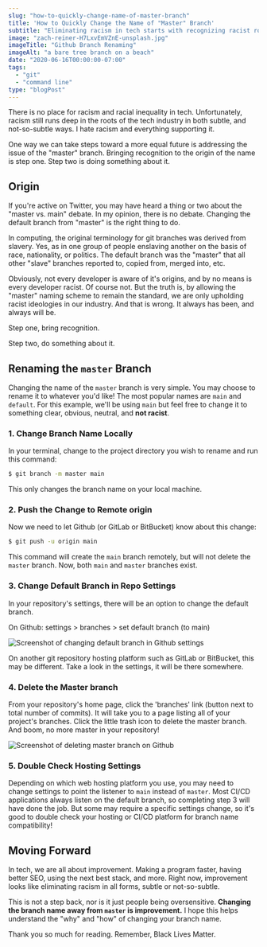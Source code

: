 ```yaml
---
slug: "how-to-quickly-change-name-of-master-branch"
title: 'How to Quickly Change the Name of "Master" Branch'
subtitle: "Eliminating racism in tech starts with recognizing racist roots, and fixing them."
image: "zach-reiner-H7LxvEmVZnE-unsplash.jpg"
imageTitle: "Github Branch Renaming"
imageAlt: "a bare tree branch on a beach"
date: "2020-06-16T00:00:00-07:00"
tags:
  - "git"
  - "command line"
type: "blogPost"
---
```


There is no place for racism and racial inequality in tech. Unfortunately, racism still runs deep in the roots of the tech industry in both subtle, and not-so-subtle ways. I hate racism and everything supporting it.

One way we can take steps toward a more equal future is addressing the issue of the "master" branch. Bringing recognition to the origin of the name is step one. Step two is doing something about it.

## Origin

If you're active on Twitter, you may have heard a thing or two about the "master vs. main" debate. In my opinion, there is no debate. Changing the default branch from "master" is the right thing to do.

In computing, the original terminology for git branches was derived from slavery. Yes, as in one group of people enslaving another on the basis of race, nationality, or politics. The default branch was the "master" that all other "slave" branches reported to, copied from, merged into, etc.

Obviously, not every developer is aware of it's origins, and by no means is every developer racist. Of course not. But the truth is, by allowing the "master" naming scheme to remain the standard, we are only upholding racist ideologies in our industry. And that is wrong. It always has been, and always will be.

Step  one, bring recognition.

Step two, do something about it.

## Renaming the `master` Branch

Changing the name of the `master` branch is very simple. You may choose to rename it to whatever you'd like! The most popular names are `main` and `default`. For this example, we'll be using `main` but feel free to change it to something clear, obvious, neutral, and **not racist**.

### 1. Change Branch Name Locally

In your terminal, change to the project directory you wish to rename and run this command:

```bash
$ git branch -m master main
```

This only changes the branch name on your local machine.

### 2. Push the Change to Remote origin

Now we need to let Github (or GitLab or BitBucket) know about this change:

```bash
$ git push -u origin main
```

This command will create the `main` branch remotely, but will not delete the `master` branch. Now, both `main` and `master` branches exist.

### 3. Change Default Branch in Repo Settings

In your repository's settings, there will be an option to change the default branch.

On Github: settings > branches > set default branch (to main)

![Screenshot of changing default branch in Github settings](https://boobae.blog/content/images/master-branch/github-change-branch.png "Github Default Branch Settings")

On another git repository hosting platform such as GitLab or BitBucket, this may be different. Take a look in the settings, it will be there somewhere.

### 4. Delete the Master branch

From your repository's home page, click the 'branches' link (button next to total number of commits). It will take you to a page listing all of your project's branches. Click the little trash icon to delete the master branch. And boom, no more master in your repository!

![Screenshot of deleting master branch on Github](https://boobae.blog/content/images/master-branch/github-delete-branch.png "Github Delete Branches")

### 5. Double Check Hosting Settings

Depending on which web hosting platform you use, you may need to change settings to point the listener to `main` instead of `master`. Most CI/CD applications always listen on the default branch, so completing step 3 will have done the job. But some may require a specific settings change, so it's good to double check your hosting or CI/CD platform for branch name compatibility!

## Moving Forward

In tech, we are all about improvement. Making a program faster, having better SEO, using the next best stack, and more. Right now, improvement looks like eliminating racism in all forms, subtle or not-so-subtle.

This is not a step back, nor is it just people being oversensitive. **Changing the branch name away from `master` is improvement.** I hope this helps understand the "why" and "how" of changing your branch name.

Thank you so much for reading. Remember, Black Lives Matter.
